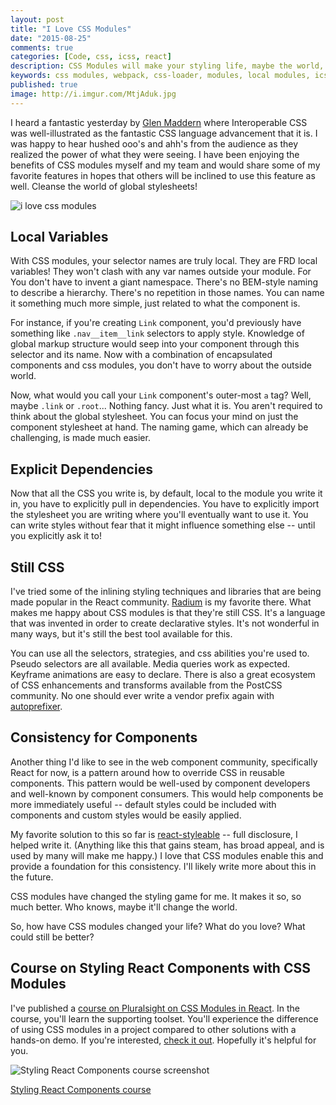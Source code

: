 ```yaml
---
layout: post
title: "I Love CSS Modules"
date: "2015-08-25"
comments: true
categories: [Code, css, icss, react]
description: CSS Modules will make your styling life, maybe the world, so much better!
keywords: css modules, webpack, css-loader, modules, local modules, icss, interoperable css
published: true
image: http://i.imgur.com/MtjAduk.jpg
---
```


I heard a fantastic yesterday by [Glen Maddern](https://twitter.com/glenmaddern) where Interoperable CSS was well-illustrated as the fantastic CSS language advancement that it is.  I was happy to hear hushed ooo's and ahh's from the audience as they realized the power of what they were seeing.  I have been enjoying the benefits of CSS modules myself and my team and would share some of my favorite features in hopes that others will be inclined to use this feature as well.  Cleanse the world of global stylesheets!

![i love css modules](http://i.imgur.com/MtjAduk.jpg)

<!--more-->

## Local Variables

With CSS modules, your selector names are truly local.  They are FRD local variables!  They won't clash with any var names outside your module.  For You don't have to invent a giant namespace.  There's no BEM-style naming to describe a hierarchy.  There's no repetition in those names.  You can name it something much more simple, just related to what the component is.

For instance, if you're creating `Link` component, you'd previously have something like `.nav__item__link` selectors to apply style.  Knowledge of global markup structure would seep into your component through this selector and its name.  Now with a combination of encapsulated components and css modules,  you don't have to worry about the outside world.

Now, what would you call your `Link` component's outer-most `a` tag?  Well, maybe `.link` or `.root`...  Nothing fancy.  Just what it is.  You aren't required to think about the global stylesheet.  You can focus your mind on just the component stylesheet at hand.  The naming game, which can already be challenging, is made much easier.

## Explicit Dependencies

Now that all the CSS you write is, by default, local to the module you write it in, you have to explicitly pull in dependencies.  You have to explicitly import the stylesheet you are writing where you'll eventually want to use it.  You can write styles without fear that it might influence something else -- until you explicitly ask it to!

## Still CSS

I've tried some of the inlining styling techniques and libraries that are being made popular in the React community.  [Radium](https://github.com/FormidableLabs/radium) is my favorite there.  What makes me happy about CSS modules is that they're still CSS.  It's a language that was invented in order to create declarative styles.  It's not wonderful in many ways, but it's still the best tool available for this.

You can use all the selectors, strategies, and css abilities you're used to.  Pseudo selectors are all available.  Media queries work as expected.  Keyframe animations are easy to declare.  There is also a great ecosystem of CSS enhancements and transforms available from the PostCSS community.  No one should ever write a vendor prefix again with [autoprefixer](https://github.com/postcss/autoprefixer).

## Consistency for Components

Another thing I'd like to see in the web component community, specifically React for now, is a pattern around how to override CSS in reusable components.  This pattern would be well-used by component developers and well-known by component consumers.  This would help components be more immediately useful -- default styles could be included with components and custom styles would be easily applied.

My favorite solution to this so far is [react-styleable](https://github.com/pluralsight/react-styleable) -- full disclosure, I helped write it.  (Anything like this that gains steam, has broad appeal, and is used by many will make me happy.)  I love that CSS modules enable this and provide a foundation for this consistency.  I'll likely write more about this in the future.

CSS modules have changed the styling game for me.  It makes it so, so much better.  Who knows, maybe it'll change the world.

So, how have CSS modules changed your life?  What do you love?  What could still be better?

## Course on Styling React Components with CSS Modules

I've published a [course on Pluralsight on CSS Modules in React](https://www.pluralsight.com/courses/react-styling-components).  In the course, you'll learn the supporting toolset.  You'll experience the difference of using CSS modules in a project compared to other solutions with a hands-on demo.  If you're interested, [check it out](https://www.pluralsight.com/courses/react-styling-components).  Hopefully it's helpful for you.

![Styling React Components course screenshot](http://i.imgur.com/3mxagk7.png)

[Styling React Components course](https://www.pluralsight.com/courses/react-styling-components)
